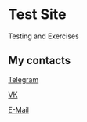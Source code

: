 # Test Site

Testing and Exercises

## My contacts

[Telegram](https://t.me/vincvader)

[VK](https://vk.com/vincvader)

[E-Mail](mailto:vincvader@mail.ru)
